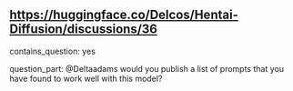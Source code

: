 ## https://huggingface.co/Delcos/Hentai-Diffusion/discussions/36

contains_question: yes

question_part: @Deltaadams would you publish a list of prompts that you have found to work well with this model?